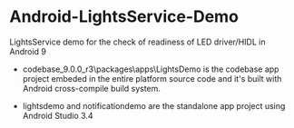 # Android-LightsService-Demo
LightsService demo for the check of readiness of LED driver/HIDL in Android 9 



- codebase_9.0.0_r3\packages\apps\LightsDemo is the codebase app project embeded in the entire platform source code and it's built with Android cross-compile build system.

  

- lightsdemo and notificationdemo are the standalone app project using Android Studio 3.4

